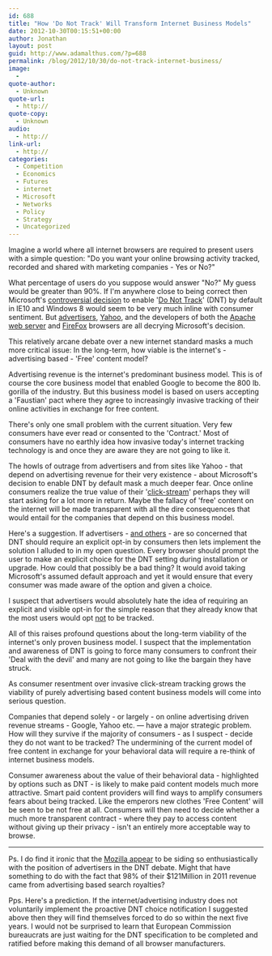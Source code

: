 ```yaml
---
id: 688
title: "How 'Do Not Track' Will Transform Internet Business Models"
date: 2012-10-30T00:15:51+00:00
author: Jonathan
layout: post
guid: http://www.adamalthus.com/?p=688
permalink: /blog/2012/10/30/do-not-track-internet-business/
image:
  -
quote-author:
  - Unknown
quote-url:
  - http://
quote-copy:
  - Unknown
audio:
  - http://
link-url:
  - http://
categories:
  - Competition
  - Economics
  - Futures
  - internet
  - Microsoft
  - Networks
  - Policy
  - Strategy
  - Uncategorized
---
```

Imagine a world where all internet browsers are required to present users with a simple question: "Do you want your online browsing activity tracked, recorded and shared with marketing companies - Yes or No?"

What percentage of users do you suppose would answer "No?" My guess would be greater than 90%. If I'm anywhere close to being correct then Microsoft's <a href="http://www.out-law.com/en/articles/2012/october/default-browser-do-not-track-setting-will-result-in-less-online-content-say-advertisers/" target="_blank">controversial decision</a> to enable '<a href="http://en.wikipedia.org/wiki/Do_not_track" target="_blank">Do Not Track</a>' (DNT) by default in IE10 and Windows 8 would seem to be very much inline with consumer sentiment. But <a href="http://www.ana.net/content/show/id/analetter-microsoft" target="_blank">advertisers</a>, <a href="http://allthingsd.com/20121026/yahoo-dings-do-not-track-default-and-search-partner-microsoft/" target="_blank">Yahoo</a>, and the developers of both the <a href="http://arstechnica.com/security/2012/09/apache-webserver-updated-to-ignore-do-not-track-settings-in-ie-10/" target="_blank">Apache web server</a> and <a href="http://blog.mozilla.org/privacy/2012/05/31/do-not-track-its-the-users-voice-that-matters/" target="_blank">FireFox</a> browsers are all decrying Microsoft's decision.

This relatively arcane debate over a new internet standard masks a much more critical issue: In the long-term, how viable is the internet's - advertising based - 'Free' content model?

Advertising revenue is the internet's predominant business model. This is of course the core business model that enabled Google to become the 800 lb. gorilla of the industry. But this business model is based on users accepting a 'Faustian' pact where they agree to increasingly invasive tracking of their online activities in exchange for free content.

There's only one small problem with the current situation. Very few consumers have ever read or consented to the 'Contract.' Most of consumers have no earthly idea how invasive today's internet tracking technology is and once they are aware they are not going to like it.<!--excerpt-->

The howls of outrage from advertisers and from sites like Yahoo - that depend on advertising revenue for their very existence - about Microsoft's decision to enable DNT by default mask a much deeper fear. Once online consumers realize the true value of their '<a href="http://en.wikipedia.org/wiki/Clickstream" target="_blank">click-stream</a>' perhaps they will start asking for a lot more in return. Maybe the fallacy of 'free' content on the internet will be made transparent with all the dire consequences that would entail for the companies that depend on this business model.

Here's a suggestion. If advertisers - <a href="http://blog.mozilla.org/privacy/2012/05/31/do-not-track-its-the-users-voice-that-matters/" target="_blank">and others</a> - are so concerned that DNT should require an explicit opt-in by consumers then lets implement the solution I alluded to in my open question. Every browser should prompt the user to make an explicit choice for the DNT setting during installation or upgrade. How could that possibly be a bad thing? It would avoid taking Microsoft's assumed default approach and yet it would ensure that every consumer was made aware of the option and given a choice.

I suspect that advertisers would absolutely hate the idea of requiring an explicit and visible opt-in for the simple reason that they already know that the most users would opt <span style="text-decoration: underline;">not</span> to be tracked.

All of this raises profound questions about the long-term viability of the internet's only proven business model. I suspect that the implementation and awareness of DNT is going to force many consumers to confront their 'Deal with the devil' and many are not going to like the bargain they have struck.

As consumer resentment over invasive click-stream tracking grows the viability of purely advertising based content business models will come into serious question.

Companies that depend solely - or largely - on online advertising driven revenue streams - Google, Yahoo etc. &mdash; have a major strategic problem. How will they survive if the majority of consumers - as I suspect - decide they do not want to be tracked? The undermining of the current model of free content in exchange for your behavioral data will require a re-think of internet business models.

Consumer awareness about the value of their behavioral data - highlighted by options such as DNT - is likely to make paid content models much more attractive. Smart paid content providers will find ways to amplify consumers fears about being tracked. Like the emperors new clothes 'Free Content' will be seen to be not free at all. Consumers will then need to decide whether a much more transparent contract - where they pay to access content without giving up their privacy - isn't an entirely more acceptable way to browse.

* * *

Ps. I do find it ironic that the <a href="http://blog.mozilla.org/privacy/2012/05/31/do-not-track-its-the-users-voice-that-matters/" target="_blank">Mozilla appear</a> to be siding so enthusiastically with the position of advertisers in the DNT debate. Might that have something to do with the fact that 98% of their $121Million in 2011 revenue came from advertising based search royalties?

Pps. Here's a prediction. If the internet/advertising industry does not voluntarily implement the proactive DNT choice notification I suggested above then they will find themselves forced to do so within the next five years. I would not be surprised to learn that European Commission bureaucrats are just waiting for the DNT specification to be completed and ratified before making this demand of all browser manufacturers.
